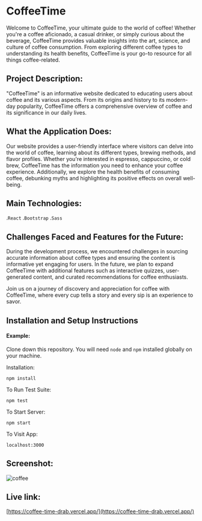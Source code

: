 # CoffeeTime

Welcome to CoffeeTime, your ultimate guide to the world of coffee! Whether you're a coffee aficionado, a casual drinker, or simply curious about the beverage, CoffeeTime provides valuable insights into the art, science, and culture of coffee consumption. From exploring different coffee types to understanding its health benefits, CoffeeTime is your go-to resource for all things coffee-related.

## Project Description:

"CoffeeTime" is an informative website dedicated to educating users about coffee and its various aspects. From its origins and history to its modern-day popularity, CoffeeTime offers a comprehensive overview of coffee and its significance in our daily lives.

## What the Application Does:

Our website provides a user-friendly interface where visitors can delve into the world of coffee, learning about its different types, brewing methods, and flavor profiles. Whether you're interested in espresso, cappuccino, or cold brew, CoffeeTime has the information you need to enhance your coffee experience. Additionally, we explore the health benefits of consuming coffee, debunking myths and highlighting its positive effects on overall well-being.

## Main Technologies:

.`React`
.`Bootstrap`
.`Sass`

## Challenges Faced and Features for the Future:

During the development process, we encountered challenges in sourcing accurate information about coffee types and ensuring the content is informative yet engaging for users. In the future, we plan to expand CoffeeTime with additional features such as interactive quizzes, user-generated content, and curated recommendations for coffee enthusiasts.

Join us on a journey of discovery and appreciation for coffee with CoffeeTime, where every cup tells a story and every sip is an experience to savor.

## Installation and Setup Instructions

#### Example:  

Clone down this repository. You will need `node` and `npm` installed globally on your machine.  

Installation:

`npm install`  

To Run Test Suite:  

`npm test`  

To Start Server:

`npm start`  

To Visit App:

`localhost:3000`  

## Screenshot:

![coffee](https://github.com/faroukemad/coffeeTime/assets/124167527/beddb88a-f240-46cb-9194-48d9eb6c8167)

## Live link:

[https://coffee-time-drab.vercel.app/](https://coffee-time-drab.vercel.app/)

